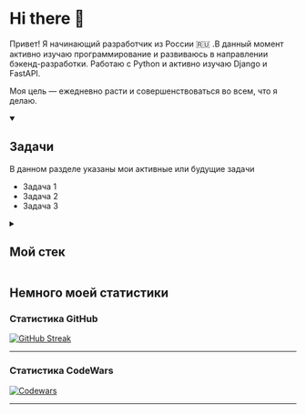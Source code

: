 <p align="center"> 
  <h1>Hi there 👋</h1>
</p>

<p> Привет! Я начинающий разработчик из России 🇷🇺 .В данный момент активно изучаю программирование и развиваюсь в направлении бэкенд-разработки. Работаю с Python и активно изучаю Django и FastAPI.</p>
<!-- <p>В свободное время я люблю находить интересные задачи, с которыми раньше не сталкивался, и погружаться в их решение. Мне нравится изучать новые темы и разбираться в них, чтобы успешно справляться с возникающими вызовами. </p> -->
<p>Моя цель — ежедневно расти и совершенствоваться во всем, что я делаю.</p>
<details open>
  <summary><h2>Задачи</h2></summary>
  <p>В данном разделе указаны мои активные или будущие задачи</p>
  <ul>
  <li>Задача 1</li>
  <li>Задача 2</li>
  <li>Задача 3</li>
  </ul>
  
</details>
<details> 
  <summary><h2>Мой стек</h2></summary>
  <h3>Языки</h3>
    <p>
      <a href="https://www.python.org" target="_blank" rel="noreferrer"> <img src="https://raw.githubusercontent.com/devicons/devicon/master/icons/python/python-original.svg" alt="python" width="40" height="40"/></a>
      <a> </a>
      </a> <a href="https://developer.mozilla.org/en-US/docs/Web/JavaScript" target="_blank" rel="noreferrer"> <img src="https://raw.githubusercontent.com/devicons/devicon/master/icons/javascript/javascript-original.svg" alt="javascript" width="40" height="40"/></a>
      <a> </a>
      <a href="https://www.gnu.org/software/bash/" target="_blank" rel="noreferrer"> <img src="https://img.icons8.com/plasticine/2x/bash.png" alt="bash" width="40" height="40"/></a> 
    </p>
  <h3>Фреймворки и библиотеки </h3>
    <p>
       <a href="https://www.djangoproject.com/" target="_blank" rel="noreferrer"> <img src="https://cdn.worldvectorlogo.com/logos/django.svg" alt="django" width="40" height="40"/></a>
       <a href="https://fastapi.tiangolo.com/" target="_blank" rel="noreferrer"> <img src="https://raw.githubusercontent.com/gilbarbara/logos/29e8719bf78915c7a82a26a6c203f53c4cb8fff2/logos/fastapi-icon.svg" alt="FastApi" width="40" height="40"/></a>
       <a href="https://aiogram.dev/" target="_blank" rel="noreferrer"> <img src="https://docs.aiogram.dev/en/latest/_static/logo.png" alt="Aiogram" width="40" height="40"/></a>
       <a href="https://discordpy.readthedocs.io/en/stable/" target="_blank" rel="noreferrer"> <img src="https://cdn.discordapp.com/icons/336642139381301249/3aa641b21acded468308a37eef43d7b3.webp?size=64" alt="DiscordPY" width="40" height="40"/a>
       <a href="https://www.sqlalchemy.org/" target="_blank" rel="noreferrer"> <img src="https://www.sqlalchemy.org/img/sqla_logo.png" alt="sqlalchemy" width="90" height="40"/></a>
       <a href="https://requests.readthedocs.io/en/latest/" target="_blank" rel="noreferrer"> <img src="https://requests.readthedocs.io/en/latest/_static/requests-sidebar.png" alt="requests" width="40" height="40"/></a> 
    </p>
  <h3>Базы данных</h3>
  <p>
    <a href="https://redis.io" target="_blank" rel="noreferrer"> <img src="https://raw.githubusercontent.com/devicons/devicon/master/icons/redis/redis-original-wordmark.svg" alt="redis" width="40" height="40"/></a> 
    <a href="https://www.sqlite.org/"target="_blank" rel="noreferrer"> <img src="https://www.vectorlogo.zone/logos/sqlite/sqlite-icon.svg" alt="sqlite" width="40" height="40"/></a> 
    <a href="https://www.postgresql.org" target="_blank" rel="noreferrer"> <img src="https://raw.githubusercontent.com/devicons/devicon/master/icons/postgresql/postgresql-original-wordmark.svg" alt="postgresql" width="40" height="40"/></a>
    <a href="https://www.mysql.com/" target="_blank" rel="noreferrer"> <img src="https://raw.githubusercontent.com/devicons/devicon/master/icons/mysql/mysql-original-wordmark.svg" alt="mysql" width="40" height="40"</a> 
  </p>
  <h3>По и инстументы</h3>
  <a href="https://www.linux.org/"target="_blank" rel="noreferrer"> <img src="https://raw.githubusercontent.com/devicons/devicon/master/icons/linux/linux-original.svg" alt="linux" width="40"height="40"/></a> 
  <a href="https://fedoraproject.org/" target="_blank" rel="noreferrer"> <img src="https://www.vectorlogo.zone/logos/getfedora/getfedora-icon.svg" alt="Fedora" width="40" height="40"/></a>
  <a href="https://www.rabbitmq.com" target="_blank" rel="noreferrer"> <img src="https://www.vectorlogo.zone/logos/rabbitmq/rabbitmq-icon.svg" alt="rabbitMQ" width="40" height="40"/></a> 
  <a href="https://dbeaver.io/" target="_blank" rel="noreferrer"> <img src="https://dbeaver.io/wp-content/uploads/2015/09/beaver-head.png" alt="DBeaver" width="40" height="40"/></a>
  <a href="https://git-scm.com/" target="_blank" rel="noreferrer"> <img src="https://www.vectorlogo.zone/logos/git-scm/git-scm-icon.svg" alt="git" width="40" height="40"/></a> 
  <a href="https://www.docker.com/" target="_blank" rel="noreferrer"> <img src="https://seekicon.com/free-icon-download/docker_5.svg" alt="docker" width="40" height="40"/></a> 
  <a href="https://discord.com/" target="_blank" rel="noreferrer"> <img src="https://logos-world.net/wp-content/uploads/2020/12/Discord-Logo-700x394.png" alt="Discord" width="40" height="40"/></a> 
</details>
<h2>Немного моей статистики</h2>
 <h3>Статистика GitHub</h3>
  <p>
    <a href="https://git.io/streak-stats" target="_blank" rel="noopener noreferrer">
      <img src="https://streak-stats.demolab.com/?user=Flam7060" alt="GitHub Streak"></a>
  </p>
<hr>
  <h3>Статистика CodeWars</h3>
  <p>
    <a href="https://www.codewars.com/users/Flam7060" target="_blank" rel="noopener noreferrer">
      <img src="https://www.codewars.com/users/Flam7060/badges/large" alt="Codewars"></a>
  </p>
<hr>
